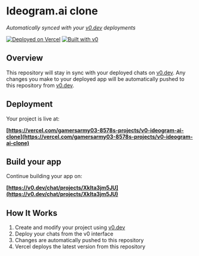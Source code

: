 # Ideogram.ai clone

*Automatically synced with your [v0.dev](https://v0.dev) deployments*

[![Deployed on Vercel](https://img.shields.io/badge/Deployed%20on-Vercel-black?style=for-the-badge&logo=vercel)](https://vercel.com/gamersarmy03-8578s-projects/v0-ideogram-ai-clone)
[![Built with v0](https://img.shields.io/badge/Built%20with-v0.dev-black?style=for-the-badge)](https://v0.dev/chat/projects/XkIta3jm5JU)

## Overview

This repository will stay in sync with your deployed chats on [v0.dev](https://v0.dev).
Any changes you make to your deployed app will be automatically pushed to this repository from [v0.dev](https://v0.dev).

## Deployment

Your project is live at:

**[https://vercel.com/gamersarmy03-8578s-projects/v0-ideogram-ai-clone](https://vercel.com/gamersarmy03-8578s-projects/v0-ideogram-ai-clone)**

## Build your app

Continue building your app on:

**[https://v0.dev/chat/projects/XkIta3jm5JU](https://v0.dev/chat/projects/XkIta3jm5JU)**

## How It Works

1. Create and modify your project using [v0.dev](https://v0.dev)
2. Deploy your chats from the v0 interface
3. Changes are automatically pushed to this repository
4. Vercel deploys the latest version from this repository